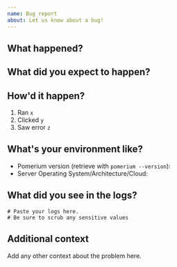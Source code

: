 ```yaml
---
name: Bug report
about: Let us know about a bug!
---
```


## What happened?

## What did you expect to happen?

## How'd it happen?

1. Ran `x`
2. Clicked `y`
3. Saw error `z`

## What's your environment like?

- Pomerium version (retrieve with `pomerium --version`):
- Server Operating System/Architecture/Cloud:


## What did you see in the logs?

```logs
# Paste your logs here.
# Be sure to scrub any sensitive values
```

## Additional context

Add any other context about the problem here.